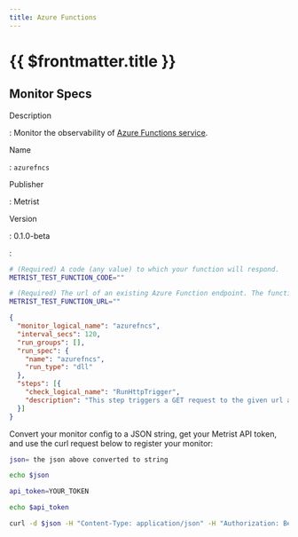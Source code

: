 ```yaml
---
title: Azure Functions
---
```


# {{ $frontmatter.title }}

## Monitor Specs

Description

: Monitor the observability of [Azure Functions service](https://azure.microsoft.com/products/functions/).

Name

: `azurefncs`

Publisher

: Metrist

Version

: 0.1.0-beta

: &nbsp;


<!--@include: /parts/_1.md-->


<!--@include: /parts/_2.md-->


<!--@include: /parts/_3.md-->


```sh
# (Required) A code (any value) to which your function will respond.
METRIST_TEST_FUNCTION_CODE=""

# (Required) The url of an existing Azure Function endpoint. The function must be written to expect, and respond to, the given code.
METRIST_TEST_FUNCTION_URL=""
```

<!--@include: /parts/tips_env-vars.md -->


<!--@include: /parts/_4.md-->


```json
{
  "monitor_logical_name": "azurefncs",
  "interval_secs": 120,
  "run_groups": [],
  "run_spec": {
    "name": "azurefncs",
    "run_type": "dll"
  },
  "steps": [{
    "check_logical_name": "RunHttpTrigger",
    "description": "This step triggers a GET request to the given url and appends `?code={the_given_value}`."
  }]
}
```




Convert your monitor config to a JSON string, get your Metrist API token, and use the curl request below to register your monitor:

```sh
json= the json above converted to string

echo $json

api_token=YOUR_TOKEN

echo $api_token

curl -d $json -H "Content-Type: application/json" -H "Authorization: Bearer $api_token" 'https://app.metrist.io/api/v0/monitor-config'

```

<!--@include: /parts/tips_api.md-->


<!--@include: /parts/_5.md-->


<!--@include: /parts/result.md-->
